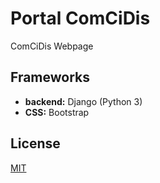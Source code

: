 # Portal ComCiDis

ComCiDis Webpage

## Frameworks

  * __backend:__ Django (Python 3)
  * __CSS:__ Bootstrap

## License
[MIT](LICENSE)
